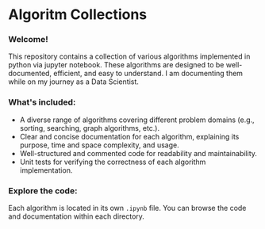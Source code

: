 # Algoritm Collections

### Welcome!

This repository contains a collection of various algorithms implemented in python via jupyter notebook. These algorithms are designed to be well-documented, efficient, and easy to understand. I am documenting them while on my journey as a Data Scientist.

### What's included:

* A diverse range of algorithms covering different problem domains (e.g., sorting, searching, graph algorithms, etc.).
* Clear and concise documentation for each algorithm, explaining its purpose, time and space complexity, and usage.
* Well-structured and commented code for readability and maintainability.
* Unit tests for verifying the correctness of each algorithm implementation.

### Explore the code:

Each algorithm is located in its own `.ipynb` file. You can browse the code and documentation within each directory.
